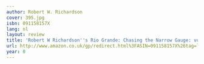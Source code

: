 ```yaml
---
author: Robert W. Richardson
cover: 395.jpg
isbn: 091158157X
lang: nl
layout: review
title: 'Robert W Richardson''s Rio Grande: Chasing the Narrow Gauge: vol. II'
url: http://www.amazon.co.uk/gp/redirect.html%3FASIN=091158157X%26tag=ldvd-21%26lcode=xm2%26cID=2025%26ccmID=165953%26location=/o/ASIN/091158157X%253FSubscriptionId=0VJDVJ14KM0P0VXDCQ82
year: 0
---
```


